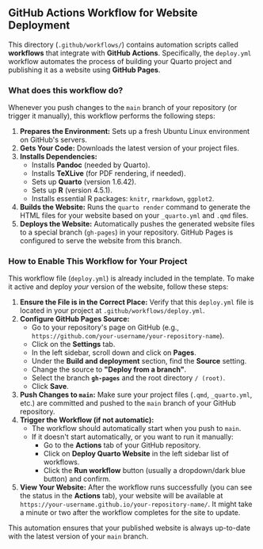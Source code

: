 ## GitHub Actions Workflow for Website Deployment

This directory (`.github/workflows/`) contains automation scripts called **workflows** that integrate with **GitHub Actions**. Specifically, the `deploy.yml` workflow automates the process of building your Quarto project and publishing it as a website using **GitHub Pages**.

### What does this workflow do?

Whenever you push changes to the `main` branch of your repository (or trigger it manually), this workflow performs the following steps:

1.  **Prepares the Environment:** Sets up a fresh Ubuntu Linux environment on GitHub's servers.
2.  **Gets Your Code:** Downloads the latest version of your project files.
3.  **Installs Dependencies:**
    *   Installs **Pandoc** (needed by Quarto).
    *   Installs **TeXLive** (for PDF rendering, if needed).
    *   Sets up **Quarto** (version 1.6.42).
    *   Sets up **R** (version 4.5.1).
    *   Installs essential R packages: `knitr`, `rmarkdown`, `ggplot2`.
4.  **Builds the Website:** Runs the `quarto render` command to generate the HTML files for your website based on your `_quarto.yml` and `.qmd` files.
5.  **Deploys the Website:** Automatically pushes the generated website files to a special branch (`gh-pages`) in your repository. GitHub Pages is configured to serve the website from this branch.

### How to Enable This Workflow for Your Project

This workflow file (`deploy.yml`) is already included in the template. To make it active and deploy *your* version of the website, follow these steps:

1.  **Ensure the File is in the Correct Place:** Verify that this `deploy.yml` file is located in your project at `.github/workflows/deploy.yml`.
2.  **Configure GitHub Pages Source:**
    *   Go to your repository's page on GitHub (e.g., `https://github.com/your-username/your-repository-name`).
    *   Click on the **Settings** tab.
    *   In the left sidebar, scroll down and click on **Pages**.
    *   Under the **Build and deployment** section, find the **Source** setting.
    *   Change the source to **"Deploy from a branch"**.
    *   Select the branch **`gh-pages`** and the root directory `/ (root)`.
    *   Click **Save**.
3.  **Push Changes to `main`:** Make sure your project files (`.qmd`, `_quarto.yml`, etc.) are committed and pushed to the `main` branch of your GitHub repository.
4.  **Trigger the Workflow (if not automatic):**
    *   The workflow should automatically start when you push to `main`.
    *   If it doesn't start automatically, or you want to run it manually:
        *   Go to the **Actions** tab of your GitHub repository.
        *   Click on **Deploy Quarto Website** in the left sidebar list of workflows.
        *   Click the **Run workflow** button (usually a dropdown/dark blue button) and confirm.
5.  **View Your Website:** After the workflow runs successfully (you can see the status in the **Actions** tab), your website will be available at `https://your-username.github.io/your-repository-name/`. It might take a minute or two after the workflow completes for the site to update.

This automation ensures that your published website is always up-to-date with the latest version of your `main` branch.